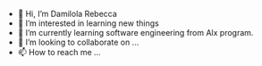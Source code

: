 - 👋 Hi, I’m Damilola Rebecca
- 👀 I’m interested in learning new things 
- 🌱 I’m currently learning software engineering from Alx program.
- 💞️ I’m looking to collaborate on ...
- 📫 How to reach me ...

<!---
Becca615/Becca615 is a ✨ special ✨ repository because its `README.md` (this file) appears on your GitHub profile.
You can click the Preview link to take a look at your changes.
--->
